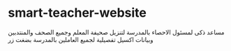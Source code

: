 # smart-teacher-website
مساعد ذكى لمسئول الاحصاء بالمدرسة لتنزيل صحيفة المعلم وجميع الصحف والمنتدبين وبيانات اكسيل تفصيلية لجميع العاملين بالمدرسة بضغت زر
